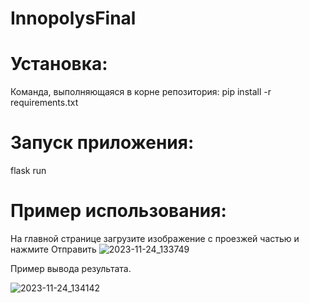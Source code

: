 # InnopolysFinal

# Установка:

Команда, выполняющаяся в корне репозитория: pip install -r requirements.txt

# Запуск приложения:

flask run

# Пример использования:

На главной странице загрузите изображение с проезжей частью и нажмите Отправить
![2023-11-24_133749](https://github.com/Antonleuchev/InnopolysFinal/assets/151618953/5cff7674-f03e-4cdc-857a-f084acf04505)

Пример вывода результата.

![2023-11-24_134142](https://github.com/Antonleuchev/InnopolysFinal/assets/151618953/19b0bf68-a241-42b0-b61c-1ba652af8089)
